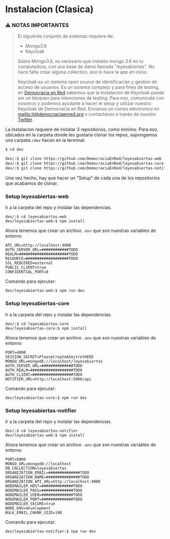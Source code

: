 # Instalacion (Clasica)

### ⚠️ NOTAS IMPORTANTES


> El siguiente conjunto de sistemas requiere de:
> - Mongo3.6
> - Keycloak
> 
> Sobre Mongo3.6, es necesario que instales mongo 3.6 en tu computadora, con una base de datos llamada "leyesabiertas". No hace falta crear alguna collection, eso lo hace la app en inicio.
> 
> Keycloak es un sistema open source de identificación y gestión de acceso de usuarios. Es un sistema complejo y para fines de testing, en [Democracia en Red](https://democraciaenred.org) sabemos que la instalacion de Keycloak puede ser un bloqueo para intenciones de testing. Para eso, comunicate con nosotros y podemos ayudarte a hacer el setup y utilizar nuestro Keycloak de Democracia en Red. Envianos un correo electronico en [mailto:it@democraciaenred.org](it@democraciaenred.org) o contactanos a través de nuestro [Twitter](https://twitter.com/fundacionDER).


La instalacion requiere de instalar 3 repositorios, como minimo.
Para eso, ubicados en la carpeta donde les gustaria clonar los repos, supongamos una carpeta `/dev` hacen en la terminal:

```bash
$ cd dev

dev/:$ git clone https://github.com/DemocraciaEnRed/leyesabiertas-web
dev/:$ git clone https://github.com/DemocraciaEnRed/leyesabiertas-core
dev/:$ git clone https://github.com/DemocraciaEnRed/leyesabiertas-notifier
```

Una vez hecho, hay que hacer un "Setup" de cada una de los repositorios que acabamos de clonar.

### Setup leyesabiertas-web

Ir a la carpeta del repo y instalar las dependencias.

```
dev/:$ cd leyesabiertas-web
dev/leyesabiertas-web:$ npm install
```

Ahora tenemos que crear un archivo `.env` que son nuestras variables de entorno

```env
API_URL=http://localhost:4000
AUTH_SERVER_URL=############TODO
REALM=######################TODO
RESOURCE=###################TODO
SSL_REQUIRED=external
PUBLIC_CLIENT=true
CONFIDENTIAL_PORT=0
```

Comando para ejecutar:

```
dev/leyesabiertas-web:$ npm run dev
```

### Setup leyesabiertas-core

Ir a la carpeta del repo y instalar las dependencias.

```
dev/:$ cd leyesabiertas-core
dev/leyesabiertas-core:$ npm install
```

Ahora tenemos que crear un archivo `.env` que son nuestras variables de entorno

```env
PORT=4000
SESSION_SECRET=PleaseCreateASectretHERE
MONGO_URL=mongodb://localhost/leyesabiertas
AUTH_SERVER_URL=##############TODO
AUTH_REALM=###################TODO
AUTH_CLIENT=##################TODO
NOTIFIER_URL=http://localhost:5000/api
```

Comando para ejecutar:

```
dev/leyesabiertas-core:$ npm run dev
```


### Setup leyesabiertas-notifier

Ir a la carpeta del repo y instalar las dependencias.

```
dev/:$ cd leyesabiertas-notifier
dev/leyesabiertas-web:$ npm install
```

Ahora tenemos que crear un archivo `.env` que son nuestras variables de entorno

```env
PORT=5000
MONGO_URL=mongodb://localhost
DB_COLLECTION=leyesabiertas
ORGANIZATION_EMAIL=##############TODO
ORGANIZATION_NAME=###############TODO
ORGANIZATION_API_URL=http://localhost:4000
NODEMAILER_HOST=##############TODO
NODEMAILER_PASS=##############TODO
NODEMAILER_USER=##############TODO
NODEMAILER_PORT=##############TODO
NODEMAILER_SECURE=true
NODE_ENV=development
BULK_EMAIL_CHUNK_SIZE=100
```

Comando para ejecutar:

```
dev/leyesabiertas-notifier:$ npm run dev
```

